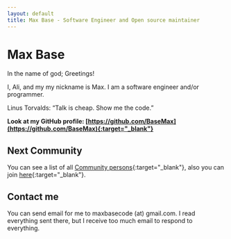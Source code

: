 ```yaml
---
layout: default
title: Max Base - Software Engineer and Open source maintainer
---
```


# Max Base

<!-- ([Also available in Persian](https://maxbase.ir/){:target="_blank"}) -->

In the name of god; Greetings!

I, Ali, and my my nickname is Max. I am a software engineer and/or programmer.


<p class="callout">
	Linus Torvalds: “Talk is cheap. Show me the code.”
</p>

**Look at my GitHub profile: [https://github.com/BaseMax](https://github.com/BaseMax){:target="_blank"}**

## Next Community

You can see a list of all [Community persons](/network/){:target="_blank"}, also you can join [here](https://github.com/BaseMax/NextCommunity#want-to-add-yourself){:target="_blank"}.

## Contact me

You can send email for me to maxbasecode (at) gmail.com. I read everything sent there, but I receive too much email to respond to everything.
